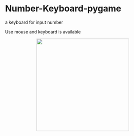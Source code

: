 # Number-Keyboard-pygame
a keyboard for input number

Use mouse and keyboard is available

<p align="center"><img src="https://user-images.githubusercontent.com/57006850/92243801-4a4a8b00-eed7-11ea-9939-2cdc589b8ce4.jpg" width="300" align="center"></img></p>
